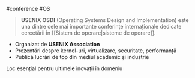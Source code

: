 #conference #OS

> **USENIX OSDI** (Operating Systems Design and Implementation) este una dintre cele mai importante conferințe internaționale dedicate cercetării în [[Sistem de operare|sisteme de operare]].

- Organizat de **USENIX Association**
- Prezentări despre kernel-uri, virtualizare, securitate, performanță
- Publică lucrări de top din mediul academic și industrie

Loc esențial pentru ultimele inovații în domeniu
